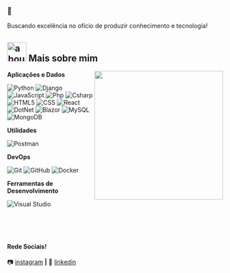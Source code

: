 ### 👋

Buscando excelência no ofício de produzir conhecimento e tecnologia!

## <img width="45" alt="about" src="https://raw.github.com/elizarov/elizarov/master/about.png"> Mais sobre mim

<img align="right" width="300" src="https://i2.wp.com/allhtaccess.info/wp-content/uploads/2018/03/programming.gif?fit=1281%2C716&ssl=1" />


**Aplicações e Dados**

  ![Python](https://img.shields.io/badge/-Python-333333?style=flat&logo=Python&logoColor=007396)
  ![Django](https://img.shields.io/badge/-Django-333333?style=flat&logo=Django&logoColor=007396)
  ![JavaScript](https://img.shields.io/badge/-JavaScript-333333?style=flat&logo=javascript)
  ![Php](https://img.shields.io/badge/-Php-333333?style=flat&logo=php)
  ![Csharp](https://img.shields.io/badge/-Csharp-333333?style=flat&logo=csharp)
  ![HTML5](https://img.shields.io/badge/-HTML5-333333?style=flat&logo=HTML5)
  ![CSS](https://img.shields.io/badge/-CSS-333333?style=flat&logo=CSS3&logoColor=1572B6)
  ![React](https://img.shields.io/badge/-React-333333?style=flat&logo=react)
  ![DotNet](https://img.shields.io/badge/-.net-333333?style=flat&logo=dotnet)
  ![Blazor](https://img.shields.io/badge/-Blazor-333333?style=flat&logo=blazor)
  ![MySQL](https://img.shields.io/badge/-MySQL-333333?style=flat&logo=mysql)
  ![MongoDB](https://img.shields.io/badge/-MongoDB-333333?style=flat&logo=mongodb)

  

**Utilidades**

  ![Postman](https://img.shields.io/badge/-Postman-333333?style=flat&logo=postman)

**DevOps**

  ![Git](https://img.shields.io/badge/-Git-333333?style=flat&logo=git)
  ![GitHub](https://img.shields.io/badge/-GitHub-333333?style=flat&logo=github)
  ![Docker](https://img.shields.io/badge/-Docker-333333?style=flat&logo=docker)

**Ferramentas de Desenvolvimento**

  ![Visual Studio](https://img.shields.io/badge/-Visual%20Studio-333333?style=flat&logo=visual-studio&logoColor=007ACC)

<br/>


[linkedin]: https://www.linkedin.com/in/juliofroesoliveira/
[instagram]: https://www.instagram.com/jfroes.s/
<br>

#### Rede Sociais!

📷 [instagram][instagram] **|** 
👔 [linkedin][linkedin]

